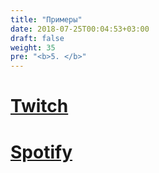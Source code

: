 ```yaml
---
title: "Примеры"
date: 2018-07-25T00:04:53+03:00
draft: false
weight: 35
pre: "<b>5. </b>"
---
```

# [<i class="fab fa-twitch" aria-hidden="true"></i> Twitch](./twitch)
# [<i class="fab fa-spotify" aria-hidden="true"></i> Spotify](./spotify)
